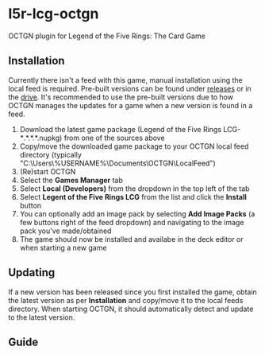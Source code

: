 # l5r-lcg-octgn
OCTGN plugin for Legend of the Five Rings: The Card Game

## Installation

Currently there isn't a feed with this game, manual installation using the local feed is required. Pre-built versions can be found under [releases](https://github.com/blakewedwards/l5r-lcg-octgn/releases) or in the [drive](https://drive.google.com/drive/folders/0By_ODAjR2bBEX1RZZjM0UEdHQVE). It's recommended to use the pre-built versions due to how OCTGN manages the updates for a game when a new version is found in a feed.

1. Download the latest game package (Legend of the Five Rings LCG-\*.\*.\*.\*.nupkg) from one of the sources above
1. Copy/move the downloaded game package to your OCTGN local feed directory (typically "C:\Users\\%USERNAME%\Documents\OCTGN\LocalFeed")
1. (Re)start OCTGN
1. Select the **Games Manager** tab
1. Select **Local (Developers)** from the dropdown in the top left of the tab
1. Select **Legent of the Five Rings LCG** from the list and click the **Install** button
1. You can optionally add an image pack by selecting **Add Image Packs** (a few buttons right of the feed dropdown) and navigating to the image pack you've made/obtained
1. The game should now be installed and availabe in the deck editor or when starting a new game

## Updating

If a new version has been released since you first installed the game, obtain the latest version as per **Installation** and copy/move it to the local feeds directory. When starting OCTGN, it should automatically detect and update to the latest version.

## Guide
